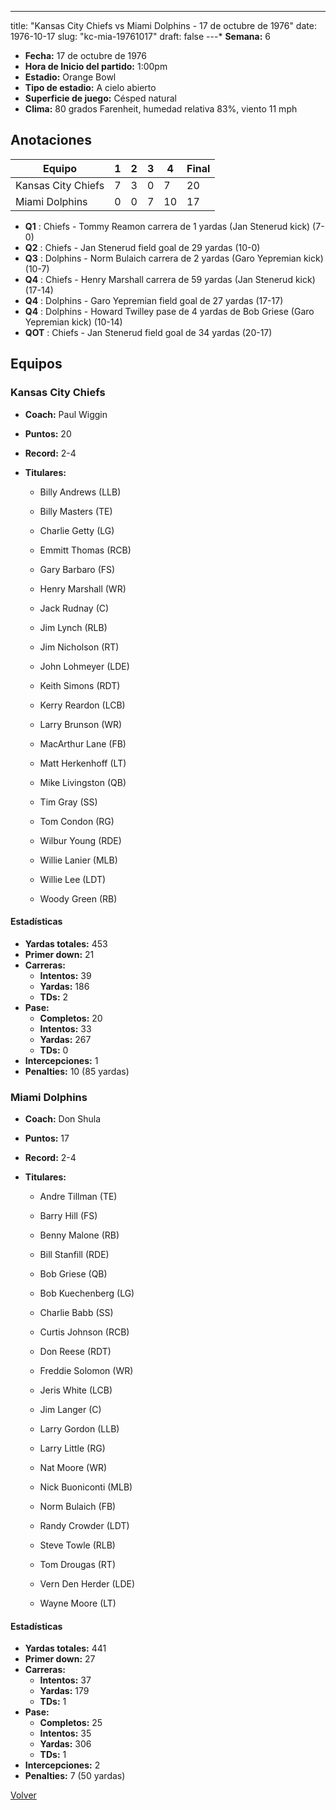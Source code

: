 ---
title: "Kansas City Chiefs vs Miami Dolphins - 17 de octubre de 1976"
date: 1976-10-17
slug: "kc-mia-19761017"
draft: false
---* **Semana:** 6
* **Fecha:** 17 de octubre de 1976
* **Hora de Inicio del partido:** 1:00pm
* **Estadio:** Orange Bowl
* **Tipo de estadio:** A cielo abierto
* **Superficie de juego:** Césped natural
* **Clima:** 80 grados Farenheit, humedad relativa 83%, viento 11 mph




## Anotaciones
| Equipo | 1 | 2 | 3 | 4 | Final |
|--------|---|---|---|---|-------|
| Kansas City Chiefs  | 7 | 3 | 0 | 7  | 20 |
| Miami Dolphins  | 0 | 0 | 7 | 10  | 17 |
* **Q1** : Chiefs - Tommy Reamon carrera de 1 yardas (Jan Stenerud kick) (7-0)
* **Q2** : Chiefs - Jan Stenerud field goal de 29 yardas (10-0)
* **Q3** : Dolphins - Norm Bulaich carrera de 2 yardas (Garo Yepremian kick) (10-7)
* **Q4** : Chiefs - Henry Marshall carrera de 59 yardas (Jan Stenerud kick) (17-14)
* **Q4** : Dolphins - Garo Yepremian field goal de 27 yardas (17-17)
* **Q4** : Dolphins - Howard Twilley pase de 4 yardas de Bob Griese (Garo Yepremian kick) (10-14)
* **QOT** : Chiefs - Jan Stenerud field goal de 34 yardas (20-17)


## Equipos


### Kansas City Chiefs
* **Coach:** Paul Wiggin
* **Puntos:** 20
* **Record:** 2-4
* **Titulares:** 

  * Billy Andrews (LLB) 

  * Billy Masters (TE) 

  * Charlie Getty (LG) 

  * Emmitt Thomas (RCB) 

  * Gary Barbaro (FS) 

  * Henry Marshall (WR) 

  * Jack Rudnay (C) 

  * Jim Lynch (RLB) 

  * Jim Nicholson (RT) 

  * John Lohmeyer (LDE) 

  * Keith Simons (RDT) 

  * Kerry Reardon (LCB) 

  * Larry Brunson (WR) 

  * MacArthur Lane (FB) 

  * Matt Herkenhoff (LT) 

  * Mike Livingston (QB) 

  * Tim Gray (SS) 

  * Tom Condon (RG) 

  * Wilbur Young (RDE) 

  * Willie Lanier (MLB) 

  * Willie Lee (LDT) 

  * Woody Green (RB) 

#### Estadísticas
* **Yardas totales:** 453
* **Primer down:** 21
* **Carreras:**
  * **Intentos:** 39
  * **Yardas:** 186
  * **TDs:** 2
* **Pase:**
  * **Completos:** 20
  * **Intentos:** 33
  * **Yardas:** 267
  * **TDs:** 0
* **Intercepciones:** 1
* **Penalties:** 10 (85 yardas)

### Miami Dolphins
* **Coach:** Don Shula
* **Puntos:** 17
* **Record:** 2-4
* **Titulares:** 

  * Andre Tillman (TE) 

  * Barry Hill (FS) 

  * Benny Malone (RB) 

  * Bill Stanfill (RDE) 

  * Bob Griese (QB) 

  * Bob Kuechenberg (LG) 

  * Charlie Babb (SS) 

  * Curtis Johnson (RCB) 

  * Don Reese (RDT) 

  * Freddie Solomon (WR) 

  * Jeris White (LCB) 

  * Jim Langer (C) 

  * Larry Gordon (LLB) 

  * Larry Little (RG) 

  * Nat Moore (WR) 

  * Nick Buoniconti (MLB) 

  * Norm Bulaich (FB) 

  * Randy Crowder (LDT) 

  * Steve Towle (RLB) 

  * Tom Drougas (RT) 

  * Vern Den Herder (LDE) 

  * Wayne Moore (LT) 

#### Estadísticas
* **Yardas totales:** 441
* **Primer down:** 27
* **Carreras:**
  * **Intentos:** 37
  * **Yardas:** 179
  * **TDs:** 1
* **Pase:**
  * **Completos:** 25
  * **Intentos:** 35
  * **Yardas:** 306
  * **TDs:** 1
* **Intercepciones:** 2
* **Penalties:** 7 (50 yardas)


[Volver](/historia/1976)
